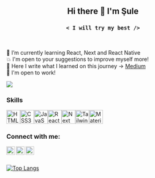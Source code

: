 
## <p align="center">Hi there :ghost: I'm Şule </p>

### <p align="center"> `< I will try my best />` </p>

<br/>

🌱 I’m currently learning React, Next and React Native <br/>
:boom: I'm open to your suggestions to improve myself more! <br/> 
:pencil: Here I write what I learned on this journey -> <a href="https://medium.com/@sulekaptan">Medium</a> <br/>
:handshake: I'm open to work!

![](https://komarev.com/ghpvc/?username=sulekaptan&color=blueviolet) 
<h3> Skills </h3>

<a href="https://developer.mozilla.org/en-US/docs/Glossary/HTML5" target="_blank" rel="noreferrer"><img src="https://raw.githubusercontent.com/danielcranney/readme-generator/main/public/icons/skills/html5-colored.svg" width="36" height="36" alt="HTML5" /></a><a href="https://developer.mozilla.org/en-US/docs/Web/CSS" target="_blank" rel="noreferrer"><img src="https://raw.githubusercontent.com/danielcranney/readme-generator/main/public/icons/skills/css3-colored.svg" width="36" height="36" alt="CSS3" /></a><a href="https://developer.mozilla.org/en-US/docs/Web/JavaScript" target="_blank" rel="noreferrer"><img src="https://raw.githubusercontent.com/danielcranney/readme-generator/main/public/icons/skills/javascript-colored.svg" width="36" height="36" alt="JavaScript" /></a><a href="https://reactjs.org/" target="_blank" rel="noreferrer"><img src="https://raw.githubusercontent.com/danielcranney/readme-generator/main/public/icons/skills/react-colored.svg" width="36" height="36" alt="React" /></a><a href="https://nextjs.org/" target="_blank" rel="noreferrer"><img src="https://raw.githubusercontent.com/danielcranney/readme-generator/main/public/icons/skills/nextjs-colored.svg" width="36" height="36" alt="Next" /></a><a href="https://tailwindcss.com/" target="_blank" rel="noreferrer"><img src="https://raw.githubusercontent.com/danielcranney/readme-generator/main/public/icons/skills/tailwindcss-colored.svg" width="36" height="36" alt="Tailwind" /></a><a href="https://mui.com/" target="_blank" rel="noreferrer"><img src="https://raw.githubusercontent.com/danielcranney/readme-generator/main/public/icons/skills/materialui-colored.svg" width="36" height="36" alt="MaterialUI" /></a><br/>

<h3> Connect with me:</h3>

[<img width="22" src="https://img.icons8.com/nolan/apple-mail.png" align="left"/>][mail][<img width="22" src="https://img.icons8.com/nolan/linkedin.png" align="left"/>][linkedin][<img width="22" src="https://img.icons8.com/nolan/twitter.png" align="left"/>][twitter]


[linkedin]: https://www.linkedin.com/in/sulekaptan/
[instagram]: https://www.instagram.com/sulekaptann/
[twitter]: https://www.twitter.com/sulekaptn/
[mail]: mailto:sulekaptan00@gmail.com



<br/>
<br/>

<!-- [![Şule's GitHub stats](https://github-readme-stats.vercel.app/api?username=sulekaptan&theme=radical&include_all_commits=boolean&&hide=contribs&show_icons=true)](https://github.com/sulekaptan/)<br/> -->
[![Top Langs](https://github-readme-stats.vercel.app/api/top-langs/?username=sulekaptan&layout=compact&theme=radical&langs_count=10&card_width=445&exclude_repo=GameProject,MyDictionary,ClassMethodDemo)](https://github.com/sulekaptan/)<br>
<!-- [![GitHub Streak](https://github-readme-streak-stats.herokuapp.com?user=sulekaptan&theme=radical&hide_border=true)](https://git.io/streak-stats) -->
